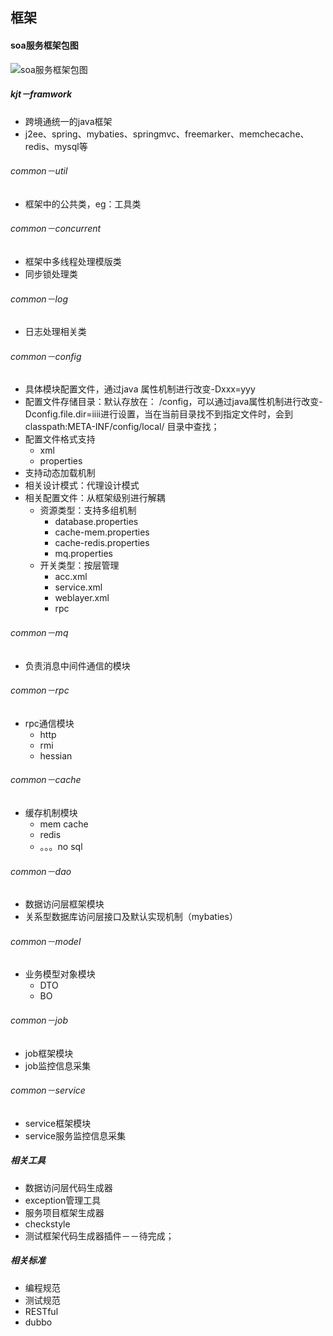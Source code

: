 ## 框架

#### soa服务框架包图

![soa服务框架包图](http://gitlab.corp.kjt.com/_code_doc/_tech/raw/master/arch_design/doc/soafw-package.png)

##### kjt－framwork
+ 跨境通统一的java框架
+ j2ee、spring、mybaties、springmvc、freemarker、memchecache、redis、mysql等

###### common－util
+ 框架中的公共类，eg：工具类 

###### common－concurrent
+ 框架中多线程处理模版类
+ 同步锁处理类

###### common－log
+ 日志处理相关类

###### common－config
+ 具体模块配置文件，通过java 属性机制进行改变-Dxxx=yyy
+ 配置文件存储目录：默认存放在： /config，可以通过java属性机制进行改变-Dconfig.file.dir=iiii进行设置，当在当前目录找不到指定文件时，会到classpath:META-INF/config/local/ 目录中查找；
+ 配置文件格式支持
	+ xml
	+ properties
+ 支持动态加载机制
+ 相关设计模式：代理设计模式
+ 相关配置文件：从框架级别进行解耦
	+ 资源类型：支持多组机制
		+ database.properties
		+ cache-mem.properties
		+ cache-redis.properties
		+ mq.properties
	+ 开关类型：按层管理
		+ acc.xml
		+ service.xml
		+ weblayer.xml
		+ rpc
		
###### common－mq
+ 负责消息中间件通信的模块

###### common－rpc
+ rpc通信模块
	+ http
	+ rmi
	+ hessian

###### common－cache
+ 缓存机制模块
	+ mem cache
	+ redis
	+ 。。。no sql

###### common－dao
+ 数据访问层框架模块
+ 关系型数据库访问层接口及默认实现机制（mybaties）

###### common－model
+ 业务模型对象模块
	+ DTO
	+ BO

###### common－job
+ job框架模块
+ job监控信息采集

###### common－service
+ service框架模块
+ service服务监控信息采集

##### 相关工具
+ 数据访问层代码生成器
+ exception管理工具
+ 服务项目框架生成器
+ checkstyle
+ 测试框架代码生成器插件－－待完成；

##### 相关标准
+ 编程规范
+ 测试规范
+ RESTful
+ dubbo

